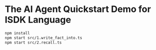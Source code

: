 # The AI Agent Quickstart Demo for ISDK Language


```bash
npm install
npm start src/1.write_fact_into.ts
npm start src/2.recall.ts
```
